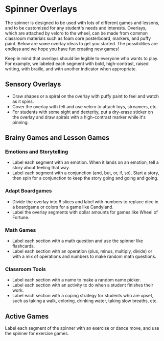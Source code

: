 # Spinner Overlays
The spinner is designed to be used with lots of different games and lessons, and to be customized for any student's needs and interests. Overlays, which are attached by velcro to the wheel, can be made from common classroom materials such as foam core posterboard, markers, and puffy paint. Below are some overlay ideas to get you started. The possibilities are endless and we hope you have fun creating new games!

Keep in mind that overlays should be legible to everyone who wants to play. For example, we labeled each segment with bold, high-contrast, raised writing, with braille, and with another indicator when appropriate.

## Sensory Overlays
* Draw shapes or a spiral on the overlay with puffy paint to feel and watch as it spins. 
* Cover the overlay with felt and use velcro to attach toys, streamers, etc.
* For students with some sight and dexterity, put a dry-erase sticker on the overlay and draw spirals with a high-contrast marker while it's pinning.
## Brainy Games and Lesson Games
### Emotions and Storytelling
* Label each segment with an emotion. When it lands on an emotion, tell a story about feeling that way. 
* Label each segment with a conjunction (and, but, or, if, so). Start a story, then spin for a conjunction to keep the story going and going and going.
### Adapt Boardgames
* Divide the overlay into 6 slices and label with numbers to replace dice in a boardgame or colors for a game like Candyland.
* Label the overlay segments with dollar amounts for games like Wheel of Fortune.
### Math Games
* Label each section with a math question and use the spinner like flashcards. 
* Label each section with an operation (plus, minus, multiply, divide) or with a mix of operations and numbers to make random math questions.
### Classroom Tools
* Label each section with a name to make a random name picker. 
* Label each section with an activity to do when a student finishes their work.
* Label each section with a coping strategy for students who are upset, such as taking a walk, coloring, drinking water, taking slow breaths, etc. 
## Active Games
Label each segment of the spinner with an exercise or dance move, and use the spinner for exercise games. 
